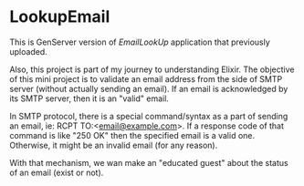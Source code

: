 # LookupEmail

This is GenServer version of *EmailLookUp* application that previously uploaded.

Also, this project is part of my journey to understanding Elixir.
The objective of this mini project is to validate an email address from the side of SMTP server (without actually sending an email). If an email is acknowledged by its SMTP server, then it is an "valid" email.

In SMTP protocol, there is a special command/syntax as a part of sending an email, ie: RCPT TO:\<email@example.com\>.
If a response code of that command is like "250 OK" then the specified email is a valid one. Otherwise, it might be an invalid email (for any reason).

With that mechanism, we wan make an "educated guest" about the status of an email (exist or not). 
